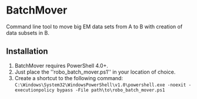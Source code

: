 # BatchMover
Command line tool to move big EM data sets from A to B with creation of data subsets in B.

## Installation
1. BatchMover requires PowerShell 4.0+.
2. Just place the ''robo_batch_mover.ps1'' in your location of choice.
3. Create a shortcut to the following command: `C:\Windows\System32\WindowsPowerShell\v1.0\powershell.exe -noexit -executionpolicy bypass -File path\to\robo_batch_mover.ps1`
